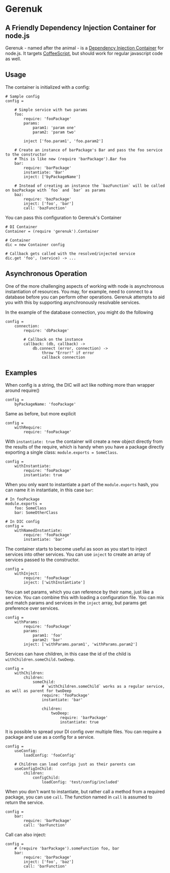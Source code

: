# Gerenuk

## A Friendly Dependency Injection Container for node.js

Gerenuk - named after the animal - is a [Dependency Injection Container](http://en.wikipedia.org/wiki/Dependency_injection) for node.js. It targets [CoffeeScript](http://coffeescript.org), but should work for regular javascript code as well.

## Usage

The container is initialized with a config:

    # Sample config
    config = 
    
        # Simple service with two params
        foo: 
            require: 'fooPackage'
            params:
                param1: 'param one'
                param2: 'param two'
            
            inject ['foo.param1', 'foo.param2']
        
        # Create an instance of barPackage's Bar and pass the foo service to the constructor
        # This is like new (require 'barPackage').Bar foo
        bar:
            require: 'barPackage'
            instantiate: 'Bar'
            inject: ['byPackageName']
        
        # Instead of creating an instance the `bazFunction` will be called on bazPackage with `foo` and `bar` as params
        baz:
            require: 'bazPackage'
            inject: ['foo', 'bar']
            call: 'bazFunction'

You can pass this configuration to Gerenuk's Container
    
    # DI Container
    Container = (require 'gerenuk').Container
            
    # Container
    dic = new Container config 

    # Callback gets called with the resolved/injected service
    dic.get 'foo', (service) -> ...

## Asynchronous Operation

One of the more challenging aspects of working with node is asynchronous instantiation of resources. You may, for example, need to connect to a database before you can perform other operations. Gerenuk attempts to aid you with this by supporting asynchronously resolvable services.

In the example of the database connection, you might do the following

    config = 
        connection: 
            require: 'dbPackage'
        
            # Callback on the instance 
            callback: (db, callback) ->
                db.connect (error, connection) ->
                    throw "Error!" if error
                    callback connection

## Examples

When config is a string, the DIC will act like nothing more than wrapper around require()

    config =
        byPackageName: 'fooPackage'
    
Same as before, but more explicit

    config =
        withRequire:
            require: 'fooPackage'
        
With `instantiate: true` the container will create a new object directly from the results of the require, which is handy when you have a package directly exporting a single class: `module.exports = SomeClass`.

    config =
        withInstantiate:
            require: 'fooPackage'
            instantiate: true
    
When you only want to instantiate a part of the `module.exports` hash, you can name it in instantiate, in this case `bar`:

    # In fooPackage
    module.exports = 
        foo: SomeClass
        bar: SomeOtherClass
        
    # In DIC config
    config =
        withNamedInstantiate:
            require: 'fooPackage'
            instantiate: 'bar'
    
The container starts to become useful as soon as you start to inject services into other services. You can use `inject` to create an array of services passed to the constructor.

    config = 
        withInject:
            require: 'fooPackage'
            inject: ['withInstantiate']

You can set params, which you can reference by their name, just like a service. You can combine this with loading a configuration file. You can mix and match params and services in the `inject` array, but params get preference over services.

    config =
        withParams:
            require: 'fooPackage'
            params:
                param1: 'foo'
                param2: 'bar'
            inject: ['withParams.param1', 'withParams.param2']
        
Services can have children, in this case the id of the child is `withChildren.someChild.twoDeep`.

    config =
        withChildren:
            children:
                someChild:
                    # `withChildren.someChild` works as a regular service, as well as parent for twoDeep
                    require: 'fooPackage'
                    instantiate: 'bar'
                
                    children:
                        twoDeep:
                            require: 'barPackage'
                            instantiate: true
    
It is possible to spread your DI config over multiple files. You can require a package and use as a config for a service.

    config =    
        useConfig:
            loadConfig: 'fooConfig'
    
        # Children can load configs just as their parents can
        useConfigInChild:
            children:
                configChild:
                    loadConfig: 'test/config/included'
                
When you don't want to instantiate, but rather call a method from a required package, you can use `call`. The function named in `call` is assumed to return the service.

    config =    
        bar:
            require: 'barPackage'
            call: 'barFunction'
    
Call can also inject:

    config =    
        # (require 'barPackage').someFunction foo, bar
        bar:
            require: 'barPackage'
            inject: ['foo', 'baz']
            call: 'barFunction'

